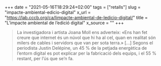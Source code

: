 +++
date = "2021-05-16T18:29:24+02:00"
tags = ["retalls"]
slug = "impacte-ambiental-edicio-digital"
x_url = "https://lab.cccb.org/ca/limpacte-ambiental-de-ledicio-digital/"
title = "L’impacte ambiental de l’edició digital"
x_source = ""
+++


> La investigadora i artista Joana Moll ens adverteix: «Ens han fet creure que internet és un núvol que hi ha al cel, quan en realitat són milers de cables i servidors que van per sota terra.» […] Segons el periodista Justin Delépine, un 45 % de la petjada energètica de l’entorn digital es pot explicar per la fabricació dels equips, i el 55 % restant, per l’ús que se’n fa.

